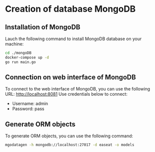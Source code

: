 # Creation of database MongoDB

## Installation of MongoDB
Lauch the following command to install MongoDB database on your machine:
```bash
cd ./mongoDB
docker-compose up -d
go run main.go
```

## Connection on web interface of MongoDB
To connect to the web interface of MongoDB, you can use the following URL: [http://localhost:8081](http://localhost:8081)
Use credentials below to connect:
- Username: admin
- Password: pass

## Generate ORM objects
To generate ORM objects, you can use the following command:
```bash
mgodatagen -h mongodb://localhost:27017 -d easeat -o models
```
